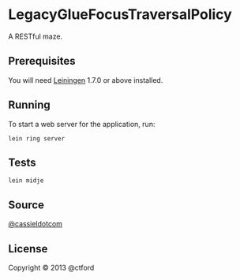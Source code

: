 # LegacyGlueFocusTraversalPolicy 

A RESTful maze.

## Prerequisites

You will need [Leiningen][1] 1.7.0 or above installed.

[1]: https://github.com/technomancy/leiningen

## Running

To start a web server for the application, run:

    lein ring server

## Tests

    lein midje

## Source

[@cassieldotcom](https://twitter.com/cassieldotcom/status/348177732817018880)

## License

Copyright © 2013 @ctford 
